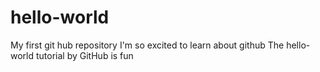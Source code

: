 # hello-world
My first git hub repository
I'm so excited to learn about github
The hello-world tutorial by GitHub is fun
